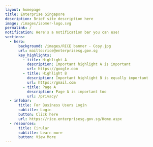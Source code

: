 ```yaml
---
layout: homepage
title: Enterprise Singapore
description: Brief site description here
image: /images/isomer-logo.svg
permalink: /
notification: Here's a notification bar you can use!
sections:
  - hero:
      background: /images/RICE banner - Copy.jpg
      url: mailto:rice@enterprisesg.gov.sg
      key_highlights:
        - title: Highlight A
          description: Important highlight A is important
          url: https://google.com
        - title: Highlight B
          description: Important highlight B is equally important
          url: https://gmail.com
        - title: Page A
          description: Page A is important too
          url: /privacy/
  - infobar:
      title: For Business Users Login
      subtitle: Login
      button: Click here
      url: https://rice.enterprisesg.gov.sg/Home.aspx
  - resources:
      title: Cirular
      subtitle: Learn more
      button: View More
---
```

